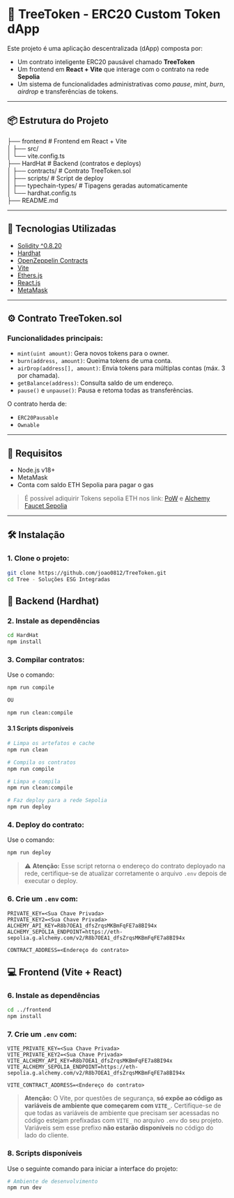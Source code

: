 # 🌳 TreeToken - ERC20 Custom Token dApp

Este projeto é uma aplicação descentralizada (dApp) composta por:

- Um contrato inteligente ERC20 pausável chamado **TreeToken**
- Um frontend em **React + Vite** que interage com o contrato na rede **Sepolia**
- Um sistema de funcionalidades administrativas como *pause*, *mint*, *burn*, *airdrop* e transferências de tokens.
---

## 📦 Estrutura do Projeto
├── frontend # Frontend em React + Vite  
│ ├── src/  
│ └── vite.config.ts  
├── HardHat # Backend (contratos e deploys)  
│ ├── contracts/ # Contrato TreeToken.sol  
│ ├── scripts/ # Script de deploy  
│ ├── typechain-types/ # Tipagens geradas automaticamente  
│ └── hardhat.config.ts  
├── README.md

---

## 🚀 Tecnologias Utilizadas

- [Solidity ^0.8.20](https://docs.soliditylang.org/)
- [Hardhat](https://hardhat.org/)
- [OpenZeppelin Contracts](https://docs.openzeppelin.com/contracts/)
- [Vite](https://vitejs.dev/)
- [Ethers.js](https://docs.ethers.org/)
- [React.js](https://react.dev/)
- [MetaMask](https://metamask.io/)

---

## ⚙️ Contrato TreeToken.sol

### Funcionalidades principais:

- `mint(uint amount)`: Gera novos tokens para o owner.
- `burn(address, amount)`: Queima tokens de uma conta.
- `airDrop(address[], amount)`: Envia tokens para múltiplas contas (máx. 3 por chamada).
- `getBalance(address)`: Consulta saldo de um endereço.
- `pause()` e `unpause()`: Pausa e retoma todas as transferências.

O contrato herda de:
- `ERC20Pausable`
- `Ownable`

---

## 📄 Requisitos

- Node.js v18+
- MetaMask
- Conta com saldo ETH Sepolia para pagar o gas
> É  possível adiquirir Tokens sepolia ETH nos link: [PoW](https://sepolia-faucet.pk910.de/#/details/69d42136-912e-414a-8b5f-139c16507644) e [Alchemy Faucet Sepolia](https://www.alchemy.com/faucets/arbitrum-sepolia)

---

## 🛠️ Instalação

### 1. Clone o projeto:
```bash
git clone https://github.com/joao0812/TreeToken.git
cd Tree - Soluções ESG Integradas
```

## 🔧 Backend (Hardhat)

### 2. Instale as dependências
```bash
cd HardHat
npm install
```

### 3. Compilar contratos:
Use o comando:
```bash
npm run compile

OU

npm run clean:compile
```

#### 3.1 Scripts disponíveis
```bash
# Limpa os artefatos e cache
npm run clean

# Compila os contratos
npm run compile

# Limpa e compila
npm run clean:compile

# Faz deploy para a rede Sepolia
npm run deploy
```

### 4. Deploy do contrato:
Use o comando:
```bash
npm run deploy
```
> ⚠️ **Atenção:** Esse script retorna o endereço do contrato deployado na rede, certifique-se de atualizar corretamente o arquivo `.env` depois de executar o deploy.


### 6. Crie um `.env` com:
```env
PRIVATE_KEY=<Sua Chave Privada>
PRIVATE_KEY2=<Sua Chave Privada>
ALCHEMY_API_KEY=R8b7OEA1_dfsZrqsMKBmFqFE7a8BI94x
ALCHEMY_SEPOLIA_ENDPOINT=https://eth-sepolia.g.alchemy.com/v2/R8b7OEA1_dfsZrqsMKBmFqFE7a8BI94x

CONTRACT_ADDRESS=<Endereço do contrato>
```



## 💻 Frontend (Vite + React)

### 6. Instale as dependências
```bash
cd ../frontend
npm install
```
### 7. Crie um `.env` com:
```env
VITE_PRIVATE_KEY=<Sua Chave Privada>
VITE_PRIVATE_KEY2=<Sua Chave Privada>
VITE_ALCHEMY_API_KEY=R8b7OEA1_dfsZrqsMKBmFqFE7a8BI94x
VITE_ALCHEMY_SEPOLIA_ENDPOINT=https://eth-sepolia.g.alchemy.com/v2/R8b7OEA1_dfsZrqsMKBmFqFE7a8BI94x

VITE_CONTRACT_ADDRESS=<Endereço do contrato>
```
> **Atenção:** O Vite, por questões de segurança, **só expõe ao código as variáveis de ambiente que começarem com `VITE_`**. Certifique-se de que todas as variáveis de ambiente que precisam ser acessadas no código estejam prefixadas com `VITE_` no arquivo `.env` do seu projeto. Variáveis sem esse prefixo **não estarão disponíveis** no código do lado do cliente.
> 
### 8. Scripts disponíveis
Use o seguinte comando para iniciar a interface do projeto:
```bash
# Ambiente de desenvolvimento
npm run dev
```


